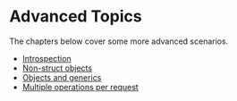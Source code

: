 # Advanced Topics

The chapters below cover some more advanced scenarios.

- [Introspection](advanced/introspection.md)
- [Non-struct objects](advanced/non_struct_objects.md)
- [Objects and generics](advanced/objects_and_generics.md)
- [Multiple operations per request](advanced/multiple_ops_per_request.md)
